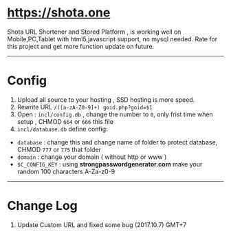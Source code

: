 # https://shota.one
Shota URL Shortener and Stored Platform , is working well on Mobile,PC,Tablet with html5,javascript support, no mysql needed.
Rate for this project and get more function update on future.
____________________________________
# Config
1. Upload all source to your hosting , SSD hosting is more speed.
1. Rewrite URL `/([a-zA-Z0-9]+) goid.php?goid=$1`
1. Open : `incl/config.db` , change the number to `0`, only frist time when setup , CHMOD `664` or `666` this file
1. `incl/database.db` define config:
* `database` : change this and change name of folder to protect database, CHMOD `777` or `775` that folder
* `domain` : change your domain ( without http or www )
* `$C_CONFIG_KEY` : using **strongpasswordgenerator.com** make your random 100 characters A-Za-z0-9
____________________________________
# Change Log
1. Update Custom URL and fixed some bug (2017.10.7) GMT+7
